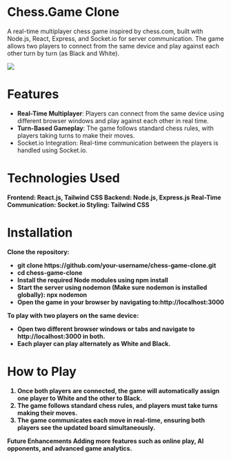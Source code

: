 

<h1>Chess.Game Clone</h1>

A real-time multiplayer chess game inspired by chess.com, built with Node.js, React, Express, and Socket.io for server communication. The game allows two players to connect from the same device and play against each other turn by turn (as Black and White).

<img src="![chess](https://github.com/user-attachments/assets/f36e10f2-c948-43b9-8295-825ba31b61c7)"
/>

<h1>Features</h1>
<ul>
  <li><b>Real-Time Multiplayer</b>: Players can connect from the same device using different browser windows and play against each other in real time.</li>
<li><b>Turn-Based Gameplay</b>: The game follows standard chess rules, with players taking turns to make their moves.</li>
<li>Socket.io Integration</b>: Real-time communication between the players is handled using Socket.io.</li><b>
</ul>

<h1>Technologies Used</h1>
Frontend: React.js, Tailwind CSS
Backend: Node.js, Express.js
Real-Time Communication: Socket.io
Styling: Tailwind CSS

<h1>Installation</h1>
<b>Clone the repository:</b>
<ul>
  <li>git clone https://github.com/your-username/chess-game-clone.git</li>
  <li>cd chess-game-clone</li>
  <li>Install the required Node modules using npm install</li>
  <li>Start the server using nodemon (Make sure nodemon is installed globally):
npx nodemon</li>
  <li>Open the game in your browser by navigating to:http://localhost:3000</li>
</ul>

<b>
To play with two players on the same device:</b>
<ul><li>Open two different browser windows or tabs and navigate to http://localhost:3000 in both.</li>
<li>Each player can play alternately as White and Black.</li></ul>

<h1>How to Play</h1>
<ol>
  <li>Once both players are connected, the game will automatically assign one player to White and the other to Black.</li>
<li>The game follows standard chess rules, and players must take turns making their moves.</li>
<li>The game communicates each move in real-time, ensuring both players see the updated board simultaneously.
</li>
</ol>

Future Enhancements
Adding more features such as online play, AI opponents, and advanced game analytics.

